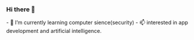 ### Hi there 👋

<!--
**hanjiung/hanjiung** is a ✨ _special_ ✨ repository because its `README.md` (this file) appears on your GitHub profile.

Here are some ideas to get you started:
--!>


- 🌱 I’m currently learning computer sience(security)
- 📫 interested in app development and artificial intelligence.

<!--
- 👯 I’m looking to collaborate on ...

- 🔭 I’m currently working on ...
- 🤔 I’m looking for help with ...
- 💬 Ask me about ...
- 📫 How to reach me: ...
- 😄 Pronouns: ...
- ⚡ Fun fact: ...

--!>
